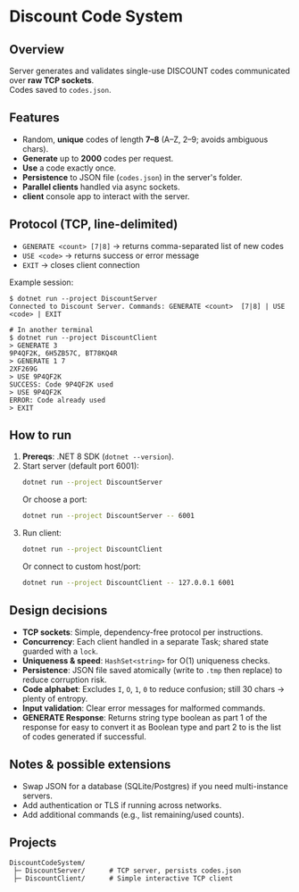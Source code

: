 # Discount Code System

## Overview
Server generates and validates single-use DISCOUNT codes communicated over **raw TCP sockets**.  
Codes saved to `codes.json`.

## Features 
- Random, **unique** codes of length **7–8** (A–Z, 2–9; avoids ambiguous chars).
- **Generate** up to **2000** codes per request.
- **Use** a code exactly once.
- **Persistence** to JSON file (`codes.json`) in the server's folder.
- **Parallel clients** handled via async sockets.
- **client** console app to interact with the server.

## Protocol (TCP, line-delimited)
- `GENERATE <count> [7|8]` → returns comma-separated list of new codes  
- `USE <code>` → returns success or error message  
- `EXIT` → closes client connection

Example session:
```
$ dotnet run --project DiscountServer
Connected to Discount Server. Commands: GENERATE <count>  [7|8] | USE <code> | EXIT

# In another terminal
$ dotnet run --project DiscountClient
> GENERATE 3
9P4QF2K, 6H5ZB57C, BT78KQ4R
> GENERATE 1 7
2XF269G
> USE 9P4QF2K
SUCCESS: Code 9P4QF2K used
> USE 9P4QF2K
ERROR: Code already used
> EXIT
```

## How to run
1. **Prereqs**: .NET 8 SDK (`dotnet --version`).
2. Start server (default port 6001):
   ```bash
   dotnet run --project DiscountServer
   ```
   Or choose a port:
   ```bash
   dotnet run --project DiscountServer -- 6001
   ```
3. Run client:
   ```bash
   dotnet run --project DiscountClient
   ```
   Or connect to custom host/port:
   ```bash
   dotnet run --project DiscountClient -- 127.0.0.1 6001
   ```

## Design decisions
- **TCP sockets**: Simple, dependency-free protocol per instructions.
- **Concurrency**: Each client handled in a separate Task; shared state guarded with a `lock`.
- **Uniqueness & speed**: `HashSet<string>` for O(1) uniqueness checks.
- **Persistence**: JSON file saved atomically (write to `.tmp` then replace) to reduce corruption risk.
- **Code alphabet**: Excludes `I`, `O`, `1`, `0` to reduce confusion; still 30 chars → plenty of entropy.
- **Input validation**: Clear error messages for malformed commands.
- **GENERATE Response**: Returns string type boolean as part 1 of the response for easy to convert it as Boolean type and part 2 to is the list of codes generated if successful.

## Notes & possible extensions
- Swap JSON for a database (SQLite/Postgres) if you need multi-instance servers.
- Add authentication or TLS if running across networks.
- Add additional commands (e.g., list remaining/used counts).

## Projects
```
DiscountCodeSystem/
 ├─ DiscountServer/      # TCP server, persists codes.json
 ├─ DiscountClient/      # Simple interactive TCP client
```